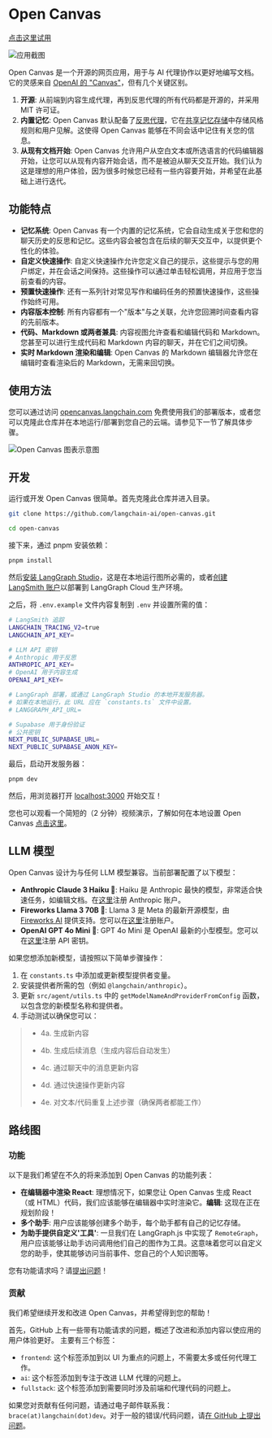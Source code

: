# Open Canvas

[点击这里试用](https://opencanvas.langchain.com/)

![应用截图](./public/screenshot.png)

Open Canvas 是一个开源的网页应用，用于与 AI 代理协作以更好地编写文档。它的灵感来自 [OpenAI 的 "Canvas"](https://openai.com/index/introducing-canvas/)，但有几个关键区别。

1. **开源**: 从前端到内容生成代理，再到反思代理的所有代码都是开源的，并采用 MIT 许可证。
2. **内置记忆**: Open Canvas 默认配备了[反思代理](https://langchain-ai.github.io/langgraphjs/tutorials/reflection/reflection/)，它在[共享记忆存储](https://langchain-ai.github.io/langgraphjs/concepts/memory/)中存储风格规则和用户见解。这使得 Open Canvas 能够在不同会话中记住有关您的信息。
3. **从现有文档开始**: Open Canvas 允许用户从空白文本或所选语言的代码编辑器开始，让您可以从现有内容开始会话，而不是被迫从聊天交互开始。我们认为这是理想的用户体验，因为很多时候您已经有一些内容要开始，并希望在此基础上进行迭代。

## 功能特点

- **记忆系统**: Open Canvas 有一个内置的记忆系统，它会自动生成关于您和您的聊天历史的反思和记忆。这些内容会被包含在后续的聊天交互中，以提供更个性化的体验。
- **自定义快速操作**: 自定义快速操作允许您定义自己的提示，这些提示与您的用户绑定，并在会话之间保持。这些操作可以通过单击轻松调用，并应用于您当前查看的内容。
- **预置快速操作**: 还有一系列针对常见写作和编码任务的预置快速操作，这些操作始终可用。
- **内容版本控制**: 所有内容都有一个"版本"与之关联，允许您回溯时间查看内容的先前版本。
- **代码、Markdown 或两者兼具**: 内容视图允许查看和编辑代码和 Markdown。您甚至可以进行生成代码和 Markdown 内容的聊天，并在它们之间切换。
- **实时 Markdown 渲染和编辑**: Open Canvas 的 Markdown 编辑器允许您在编辑时查看渲染后的 Markdown，无需来回切换。

## 使用方法

您可以通过访问 [opencanvas.langchain.com](https://opencanvas.langchain.com/) 免费使用我们的部署版本，或者您可以克隆此仓库并在本地运行/部署到您自己的云端。请参见下一节了解具体步骤。

![Open Canvas 图表示意图](./public/lg_studio_graph_diagram.png)

## 开发

运行或开发 Open Canvas 很简单。首先克隆此仓库并进入目录。

```bash
git clone https://github.com/langchain-ai/open-canvas.git

cd open-canvas
```

接下来，通过 pnpm 安装依赖：

```bash
pnpm install
```

然后[安装 LangGraph Studio](https://studio.langchain.com/)，这是在本地运行图所必需的，或者[创建 LangSmith 账户](https://smith.langchain.com/)以部署到 LangGraph Cloud 生产环境。

之后，将 `.env.example` 文件内容复制到 `.env` 并设置所需的值：

```bash
# LangSmith 追踪
LANGCHAIN_TRACING_V2=true
LANGCHAIN_API_KEY=

# LLM API 密钥
# Anthropic 用于反思
ANTHROPIC_API_KEY=
# OpenAI 用于内容生成
OPENAI_API_KEY=

# LangGraph 部署，或通过 LangGraph Studio 的本地开发服务器。
# 如果在本地运行，此 URL 应在 `constants.ts` 文件中设置。
# LANGGRAPH_API_URL=

# Supabase 用于身份验证
# 公共密钥
NEXT_PUBLIC_SUPABASE_URL=
NEXT_PUBLIC_SUPABASE_ANON_KEY=
```

最后，启动开发服务器：

```bash
pnpm dev
```

然后，用浏览器打开 [localhost:3000](http://localhost:3000) 开始交互！

您也可以观看一个简短的（2 分钟）视频演示，了解如何在本地设置 Open Canvas [点击这里](https://www.loom.com/share/e2ce559840f14a9abf1b3d5af7686271)。

## LLM 模型

Open Canvas 设计为与任何 LLM 模型兼容。当前部署配置了以下模型：

- **Anthropic Claude 3 Haiku 👤**: Haiku 是 Anthropic 最快的模型，非常适合快速任务，如编辑文档。在[这里](https://console.anthropic.com/)注册 Anthropic 账户。
- **Fireworks Llama 3 70B 🦙**: Llama 3 是 Meta 的最新开源模型，由 [Fireworks AI](https://fireworks.ai/) 提供支持。您可以在[这里](https://fireworks.ai/login)注册账户。
- **OpenAI GPT 4o Mini 💨**: GPT 4o Mini 是 OpenAI 最新的小型模型。您可以在[这里](https://platform.openai.com/signup/)注册 API 密钥。

如果您想添加新模型，请按照以下简单步骤操作：

1. 在 `constants.ts` 中添加或更新模型提供者变量。
2. 安装提供者所需的包（例如 `@langchain/anthropic`）。
3. 更新 `src/agent/utils.ts` 中的 `getModelNameAndProviderFromConfig` 函数，以包含您的新模型名称和提供者。
4. 手动测试以确保您可以：
  > - 4a. 生成新内容
  >
  > - 4b. 生成后续消息（生成内容后自动发生）
  >
  > - 4c. 通过聊天中的消息更新内容
  >
  > - 4d. 通过快速操作更新内容
  >
  > - 4e. 对文本/代码重复上述步骤（确保两者都能工作）

## 路线图

### 功能

以下是我们希望在不久的将来添加到 Open Canvas 的功能列表：

- **在编辑器中渲染 React**: 理想情况下，如果您让 Open Canvas 生成 React（或 HTML）代码，我们应该能够在编辑器中实时渲染它。**编辑**: 这现在正在规划阶段！
- **多个助手**: 用户应该能够创建多个助手，每个助手都有自己的记忆存储。
- **为助手提供自定义'工具'**: 一旦我们在 LangGraph.js 中实现了 `RemoteGraph`，用户应该能够让助手访问调用他们自己的图作为工具。这意味着您可以自定义您的助手，使其能够访问当前事件、您自己的个人知识图等。

您有功能请求吗？请[提出问题](https://github.com/langchain-ai/open-canvas/issues/new)！

### 贡献

我们希望继续开发和改进 Open Canvas，并希望得到您的帮助！

首先，GitHub 上有一些带有功能请求的问题，概述了改进和添加内容以使应用的用户体验更好。
主要有三个标签：

- `frontend`: 这个标签添加到以 UI 为重点的问题上，不需要太多或任何代理工作。
- `ai`: 这个标签添加到专注于改进 LLM 代理的问题上。
- `fullstack`: 这个标签添加到需要同时涉及前端和代理代码的问题上。

如果您对贡献有任何问题，请通过电子邮件联系我：`brace(at)langchain(dot)dev`。对于一般的错误/代码问题，请[在 GitHub 上提出问题](https://github.com/langchain-ai/open-canvas/issues/new)。
